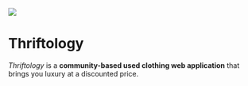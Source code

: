 <img src="static/images/logo-short.png"></img>

# Thriftology

*Thriftology* is a **community-based used clothing web application** that brings you luxury at a discounted price.

